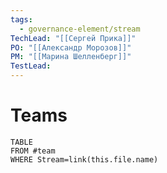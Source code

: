 ```yaml
---
tags:
  - governance-element/stream
TechLead: "[[Сергей Прика]]"
PO: "[[Александр Морозов]]"
PM: "[[Марина Шелленберг]]"
TestLead:
---
```

# Teams
```dataview
TABLE
FROM #team
WHERE Stream=link(this.file.name)
```
